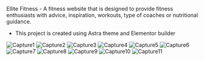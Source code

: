 Ellite Fitness - A fitness website that is designed to provide fitness enthusiasts with advice, inspiration, workouts, type of coaches or nutritional guidance. 


* This project is created using Astra theme and Elementor builder


![Capture1](https://user-images.githubusercontent.com/38106481/150325518-81ddb131-760b-46a3-9efa-77b31cce66d1.PNG)
![Capture2](https://user-images.githubusercontent.com/38106481/150325556-f9d3ba1d-73a6-41a7-bb68-4ca338efa088.PNG)
![Capture3](https://user-images.githubusercontent.com/38106481/150325573-4ba76e85-446f-4945-b43d-7a1b175bfea4.PNG)
![Capture4](https://user-images.githubusercontent.com/38106481/150325584-b5f7c1fa-2f5e-44df-ae53-55174dfd0f75.PNG)
![Capture5](https://user-images.githubusercontent.com/38106481/150325591-1b100941-1cd0-4674-9577-8abb5e96719d.PNG)
![Capture6](https://user-images.githubusercontent.com/38106481/150325602-28bddcce-8fa1-438d-9aa9-712b0e6873ca.PNG)
![Capture7](https://user-images.githubusercontent.com/38106481/150325619-830f3762-cd35-4bd0-a1ac-9dd875b27630.PNG)
![Capture8](https://user-images.githubusercontent.com/38106481/150325630-cdeae329-b6f6-43ff-92b3-e162f72b4031.PNG)
![Capture9](https://user-images.githubusercontent.com/38106481/150325634-1d3cf27a-6535-4d04-91db-aec98ce018e2.PNG)
![Capture10](https://user-images.githubusercontent.com/38106481/150325640-3aa20c5a-3157-4e64-80af-6c3e31f8e896.PNG)
![Capture11](https://user-images.githubusercontent.com/38106481/150325643-4a2192e6-e5ef-44e6-ab72-b9b22619f955.PNG)
